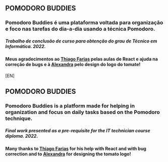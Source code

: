 ## POMODORO BUDDIES
### Pomodoro Buddies é uma plataforma voltada para organização e foco nas tarefas do dia-a-dia usando a técnica Pomodoro.
##### Trabalho de conclusão de curso para obtenção do grau de Técnico em Informática. 2022. 
#### Meus agradecimentos ao [Thiago Farias](https://github.com/githiago-f) pelas aulas de React e ajuda na correção de bugs e à [Alexandra](https://github.com/alexandra-jmx) pelo design do logo do tomate!

[EN]
## POMODORO BUDDIES
### Pomodoro Buddies is a platform made for helping in organization and focus on daily tasks based on the Pomodoro technique.
##### Final work presented as a pre-requisite for the IT technician course diploma. 2022.
#### Many thanks to [Thiago Farias](https://github.com/githiago-f) for his help with React and with bug correction and to [Alexandra](https://github.com/alexandra-jmx) for designing the tomato logo!